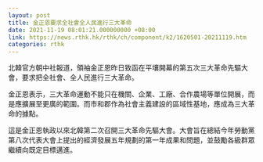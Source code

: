 ```yaml
---
layout: post
title: 金正恩要求全社會全人民進行三大革命
date: 2021-11-19 08:01:21.000000000 +08:00
link: https://news.rthk.hk/rthk/ch/component/k2/1620501-20211119.htm
categories: rthk
---
```


北韓官方朝中社報道，領袖金正恩昨日致函在平壤開幕的第五次三大革命先驅大會，要求把全社會、全人民進行三大革命。

金正恩表示，三大革命運動不能只在機關、企業、工廠、合作農場等單位開展，而是應擴展至更廣的範圍。而市和郡作為社會主義建設的區域性基地，應成為三大革命的據點。

這是金正恩執政以來北韓第二次召開三大革命先驅大會。大會旨在總結今年勞動黨第八次代表大會上提出的經濟發展五年規劃的第一年成果和問題，並鼓勵各級群眾繼續向既定目標邁進。
